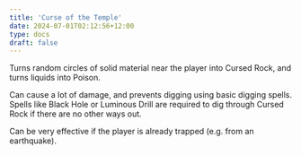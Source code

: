 ```yaml
---
title: 'Curse of the Temple'
date: 2024-07-01T02:12:56+12:00
type: docs
draft: false
---
```


Turns random circles of solid material near the player into Cursed Rock, and turns liquids into Poison.

Can cause a lot of damage, and prevents digging using basic digging spells. Spells like Black Hole or Luminous Drill are required to dig through Cursed Rock if there are no other ways out.

Can be very effective if the player is already trapped (e.g. from an earthquake).
